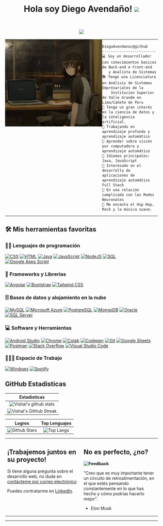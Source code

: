 <h1 align="center">
Hola soy Diego Avendaño!
  <img src="https://media.giphy.com/media/hvRJCLFzcasrR4ia7z/giphy.gif" width="30"></h1>
<br/>

<!-- Typing SVG by DenverCoder1 - https://github.com/DenverCoder1/readme-typing-svg -->
<p align="center">
  <a href="https://github.com/DenverCoder1/readme-typing-svg"><img src="https://readme-typing-svg.herokuapp.com?lines=Computer+Science+Student;Full+Stack+Web+Developer;Freelancer;DS%20|%20AI%20|%20ML%20Enthusiastic;Always%20learning%20new%20things&center=true&width=380&height=45"></a>
</p>

<img align="left" src="https://github.com/I-am-vishalmaurya/I-am-vishalmaurya/blob/main/cropped_image.png" alt="Unfortunately I didn't find the author of the pic, feel to open a pull request if found" width="320" />
<hr>

```
DiegoAvendanoc@github
-------------------------
💻 Soy un desarrollador con conocimientos basicos de Back-end e Front-end
   y Analista de Sistemas
📚 Tengo una Licenciatura en Análisis de Sistemas Empresariales de la
    Institucion Superior de Valle Grande en Lima/Cañete de Peru
📝 Tengo un gran interés en la ciencia de datos y la inteligencia artificial.
🔭 Trabajando en aprendizaje profundo y aprendizaje automático
🌱 Aprender sobre visión por computadora y aprendizaje automático
🌟 Idiomas principales: Java, JavaScript
🚩 Interesado en el desarrollo de aplicaciones de aprendizaje automático Full Stack
💖 En una relación complicada con las Redes Neuronales
🎵 Me encanta el Hip Hop, Rock y la música suave.

```
<hr>


## 🛠️ Mis herramientas favoritas

### 👨‍💻 Lenguajes de programación

<p>
    <a href="https://github.com/search?q=user%3ADenverCoder1+is%3Arepo+language%3Acss"><img alt="CSS" src="https://img.shields.io/badge/CSS%20-%231572B6.svg?logo=css3&logoColor=white"></a>
    <a href="https://github.com/search?q=user%3ADenverCoder1+is%3Arepo+language%3Ahtml"><img alt="HTML" src="https://img.shields.io/badge/HTML%20-%23E34F26.svg?logo=html5&logoColor=white"></a>
    <a href="https://github.com/search?q=user%3ADenverCoder1+is%3Arepo+language%3Ajava"><img alt="Java" src="https://img.shields.io/badge/Java-%23007396.svg?logo=java&logoColor=white"></a>
    <a href="https://github.com/search?q=user%3ADenverCoder1+is%3Arepo+language%3Ajavascript"><img alt="JavaScript" src="https://img.shields.io/badge/JavaScript%20-%23F7DF1E.svg?logo=javascript&logoColor=black"></a>
    <a href="https://github.com/search?q=user%3ADenverCoder1+is%3Arepo+language%3Ajavascript"><img alt="NodeJS" src="https://img.shields.io/badge/Node.js%20-%2343853D.svg?logo=node.js&logoColor=white"></a>
    <a href="#"><img alt="SQL" src="https://img.shields.io/badge/SQL%20-%23025E8C.svg?logo=amazon-dynamodb&logoColor=white"></a>
    <a href="#"><img alt="Google Apps Script" src="https://img.shields.io/badge/Google%20Apps%20Script-4285F4.svg?logo=google-apps-script&logoColor=white"></a>

### 🧰 Frameworks y Librerias

<p>
    <a href="#"><img alt="Angular" src="https://img.shields.io/badge/Angular-DD0031?style=for-the-badge&logo=angular&logoColor=white"></a>
    <a href="#"><img alt="Bootstrap" src="https://img.shields.io/badge/Bootstrap-563D7C?style=for-the-badge&logo=bootstrap&logoColor=white"></a>
    <a href="#"><img alt="Tailwind CSS" src="https://img.shields.io/badge/Tailwind_CSS-38B2AC?style=for-the-badge&logo=tailwind-css&logoColor=white"></a>
</p>

### 🗄️ Bases de datos y alojamiento en la nube

<p>
    <a href="#"><img alt="MySQL" src="https://img.shields.io/badge/MySQL-00000F?style=for-the-badge&logo=mysql&logoColor=white"></a>
    <a href="#"><img alt="Microsoft Azure" src ="https://img.shields.io/badge/Microsoft_Azure-0089D6?style=for-the-badge&logo=microsoft-azure&logoColor=white"></a>
    <a href="#"><img alt="PostgreSQL" src="https://img.shields.io/badge/PostgreSQL-316192?style=for-the-badge&logo=postgresql&logoColor=white"></a>
    <a href="#"><img alt="MongoDB" src="https://img.shields.io/badge/MongoDB-47A248?style=for-the-badge&logo=mongodb&logoColor=white"></a>
    <a href="#"><img alt="Oracle" src="https://img.shields.io/badge/Oracle-F80000?style=for-the-badge&logo=oracle&logoColor=white"></a>
    <a href="#"><img alt="SQL Server" src="https://img.shields.io/badge/SQL_Server-CC2927?style=for-the-badge&logo=microsoft-sql-server&logoColor=white"></a>
</p>


### 💻 Software y Herramientas

<p>
    <a href="#"><img alt="Android Studio" src="https://img.shields.io/badge/Android%20Studio-008678.svg?logo=android-studio&logoColor=white"></a>
    <a href="#"><img alt="Chrome" src="https://img.shields.io/badge/Chrome-3DDC84?logo=google-chrome&logoColor=white"></a>
    <a href="#"><img alt="Colab" src="https://img.shields.io/badge/Colab-00b56a.svg?logo=google-colab&logoColor=white"></a>
    <a href="#"><img alt="Codepen" src="https://img.shields.io/badge/Codepen-000000.svg?logo=codepen&logoColor=white"></a>
    <a href="#"><img alt="Git" src="https://img.shields.io/badge/Git%20-%23F05033.svg?logo=git&logoColor=white"></a>
    <a href="#"><img alt="Google Sheets" src="https://img.shields.io/badge/Google%20Sheets%20-%2334A853.svg?logo=google%20sheets&logoColor=white"></a>
    <a href="#"><img alt="Postman" src="https://img.shields.io/badge/Postman-FF6C37?logo=postman&logoColor=white"></a>
    <a href="#"><img alt="Stack Overflow" src="https://img.shields.io/badge/-Stack%20Overflow-FE7A16?logo=stack-overflow&logoColor=white"></a>
    <a href="#"><img alt="Visual Studio Code" src="https://img.shields.io/badge/Visual%20Studio%20Code-0078d7.svg?logo=visual-studio-code&logoColor=white"></a>
</p>

### 👨🏽‍💻 Espacio de Trabajo
<p>
    <a href="#"><img alt="Windows" src="https://img.shields.io/badge/Windows-11-0078D6?style=for-the-badge&logo=windows&logoColor=white"></a>
    <a href="#"><img alt="Spotify" src="https://img.shields.io/badge/Spotify-1ED760?&style=for-the-badge&logo=spotify&logoColor=white"></a>
</p>


## GitHub Estadisticas


|                                                                     Estadisticas                                                                     |
|:------------------------------------------------------------------------------------------------------------------------------------------------------:|
| ![Vishal's github stats](https://github-readme-stats.vercel.app/api?username=DiegoAvendanoc&show_icons=true&theme=algolia)              | 
| ![Vishal's GitHub Streak](https://github-readme-streak-stats.herokuapp.com/?user=DiegoAvendanoc&theme=algolia)                    | 
    

|                                                                                                      Logros                                                                                                       |                                                           Top Lenguajes                                                           |      
|:-------------------------------------------------------------------------------------------------------------------------------------------------------------------------------------------------------------------------:|:---------------------------------------------------------------------------------------------------------------------------------:|
| ![Github Stars](https://github-readme-stats.vercel.app/api?username=DiegoAvendanoc&show_icons=true&locale=en&count_private=true&hide_rank=true&custom_title=My%20GitHub%20Stats&disable_animations=true&theme=algolia) | ![Top Langs](https://github-readme-stats.vercel.app/api/top-langs/?username=DiegoAvendanoc&langs_count=8&theme=algolia&layout=compact) |




<table style="border: none">
  <tr>
  <td width="50%" valign="top">

## ¡Trabajemos juntos en su proyecto!

Si tiene alguna pregunta sobre el desarrollo web, no dude en <a href="mailto:diego.avendano@vallegrande.edu.pe">contácteme por correo electrónico</a>

Puedes contratarme en <a href="https://www.linkedin.com/in/diego-alonso-avenda%C3%B1o-cardenas-50a547240/">LinkedIn</a>.

  </td>
  <td width="50%" valign="top">

## No es perfecto, ¿no?

**<img alt="Feedback" src="https://img.shields.io/badge/Pregúntame%20lo%20que-sea-1abc9c.svg">**

"Creo que es muy importante tener un circuito de retroalimentación, en el que estés pensando constantemente en lo que has hecho y cómo podrías hacerlo mejor".
- Elon Musk

  </td>
  </tr>
</table>

------
